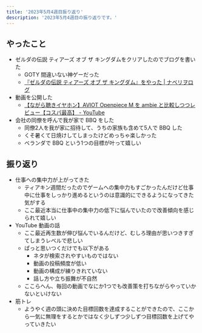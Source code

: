 ```yaml
---
title: '2023年5月4週目振り返り'
description: '2023年5月4週目の振り返りです。'
---
```


## やったこと

- ゼルダの伝説 ティアーズ オブ ザ キングダムをクリアしたのでブログを書いた
  - GOTY 間違いない神ゲーだった
  - [『ゼルダの伝説 ティアーズ オブ ザ キングダム』をやった | ナベリヲログ](https://blog.nabeliwo.com/2023/05/zelda-totk/)
- 動画を公開した
  - [【ながら聴きイヤホン】AVIOT Openpiece M を ambie と比較しつつレビュー【コスパ最高】 - YouTube](https://www.youtube.com/watch?v=yuiVsaRroJc)
- 会社の同僚を呼んで我が家で BBQ をした
  - 同僚2人を我が家に招待して、うちの家族も含めて5人で BBQ した
  - くそ暑くて日焼けしてしまったけどめっちゃ楽しかった
  - ベランダで BBQ という1つの目標が叶って嬉しい

## 振り返り

- 仕事への集中力が上がってきた
  - ティアキン週間だったのでゲームへの集中力もすごかったんだけど仕事中に仕事をしっかり進めるというのは意識的にできるようになってきた気がする
  - ここ最近本当に仕事中の集中力の低下に悩んでいたので改善傾向を感じられて嬉しい
- YouTube 動画の話
  - ここ最近再生数が伸び悩んでいるんだけど、むしろ理由が思いつきすぎてしまうレベルで悲しい
  - ぱっと思いつくだけでも以下がある
    - ネタが検索されやすいものではない
    - 動画の投稿頻度が低い
    - 動画の構成が練りきれていない
    - 話し方や立ち振舞が不自然
  - ここらへん、毎回の動画でなにか1つでも改善策を打ちながらやっていかないといけない
- 筋トレ
  - ようやく週の頭に決めた目標回数を達成することができたので、ここから一気に無理をするとかではなく少しずつ少しずつ目標回数を上げてやっていきたい

